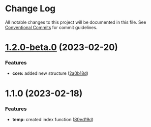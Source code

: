 # Change Log

All notable changes to this project will be documented in this file.
See [Conventional Commits](https://conventionalcommits.org) for commit guidelines.

# [1.2.0-beta.0](https://github.com/georgezefko/DB_migrations_monorepo/compare/@georgezefko/temp@1.1.0...@georgezefko/temp@1.2.0-beta.0) (2023-02-20)


### Features

* **core:** added new structure ([2a0b18d](https://github.com/georgezefko/DB_migrations_monorepo/commit/2a0b18db097962b831f4448f336566e39e9f5612))





# 1.1.0 (2023-02-18)

### Features

- **temp:** created index function ([80ed19d](https://github.com/georgezefko/DB_migrations_monorepo/commit/80ed19dedb0a07ff824518f18e250d234fac4612))
